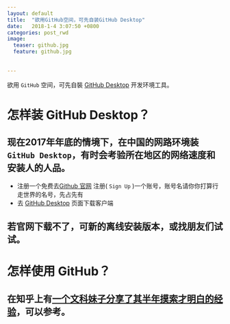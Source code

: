 ```yaml
---
layout: default
title:  "欲用GitHub空间，可先自装GitHub Desktop"
date:   2018-1-4 3:07:50 +0800
categories: post_rwd
image:
  teaser: github.jpg
  feature: github.jpg  
  
  
---
```

欲用 `GitHub` 空间，可先自裝 [GitHub Desktop][GitHub_Desktop] 开发环境工具。
 
 
# 怎样装 GitHub Desktop？
 
## 现在2017年年底的情境下，在中国的网路环境装 `GitHub Desktop`，有时会考验所在地区的网络速度和安装人的人品。
 
- 注册一个免费去[Github 官网][Github官网] 注册( `Sign Up` )一个账号，账号名请你你打算行走世界的名号，先占先有
- 去 [GitHub Desktop][GitHub_Desktop] 页面下载客户端 
 
## 若官网下载不了，可新的离线安装版本，或找朋友们试试。
 
# 怎样使用 GitHub？
 
## 在知乎上有[一个文科妹子分享了其半年摸索才明白的经验][文科妹子用GitHub]，可以参考。
 
 
[GitHub_Desktop]: https://desktop.github.com/
[Github官网]: https://github.com/
[文科妹子用GitHub]: https://www.zhihu.com/question/20070065 


